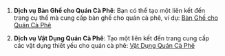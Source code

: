 1. **Dịch vụ Bàn Ghế cho Quán Cà Phê**: Bạn có thể tạo một liên kết đến trang cụ thể mà cung cấp bàn ghế cho quán cà phê, ví dụ:
   [Bàn Ghế cho Quán Cà Phê](https://torinocoffee.com/ban-ghe-quan-cafe/)
   
2. **Dịch vụ Vật Dụng Quán Cà Phê**: Tạo một liên kết đến trang cung cấp các vật dụng thiết yếu cho quán cà phê:
   [Vật Dụng Quán Cà Phê](https://torinocoffee.com/vat-dung-quan-cafe/)

